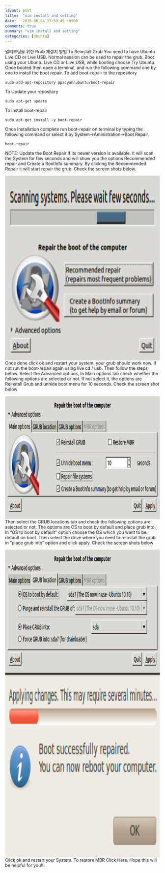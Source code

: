 ```yaml
---
layout: post
title:  "vim install and setting"
date:   2016-06-04 13:33:49 +0900
comments: true
summary: "vim install and setting"
categories: [Ubuntu]
---
```


멀티부팅을 위한 Rrub 재설치 방법
To Reinstall Grub
You need to have Ubuntu Live CD or Live USB. Normal session can be used to repair the grub. Boot using your Ubuntu Live CD or Live USB, while booting choose Try Ubuntu.
Once booted then open a terminal, and run the following command one by one to install the boot repair.
To add boot-repair to the repository

```
sudo add-apt-repository ppa:yannubuntu/boot-repair
```

To Update your repository

```
sudo apt-get update
```

To install boot-repair

```
sudo apt-get install -y boot-repair
```

Once Installation complete run boot-repair on terminal by typing the following command or select it by System->Aministration->Boot Repair.

```
boot-repair
```

NOTE: Update the Boot Repair if its newer version is available.
It will scan the System for few seconds and will show you the options Recommended repair and Create a BootInfo summary. By clicking the Recommended Repair it will start repair the grub. Check the screen shots below.

<img align="left" src="images/post/boot_repair/1.png" width="800" height="200px">
<img align="left" src="images/post/boot_repair/2.png" width="800" height="400px">

Once done click ok and restart your system, your grub should work now. If not run the boot-repair again using live cd / usb. Then follow the steps below.
Select the Advanced options, In Main options tab check whether the following options are selected or not. If not select it, the options are Reinstall Grub and unhide boot menu for 10 seconds. Check the screen shot below

<img align="left" src="images/post/boot_repair/3.png" width="800" height="400px">

Then select the GRUB locations tab and check the following options are selected or not. The options are OS to boot by default and place grub into, In “OS to boot by default” option choose the OS which you want to be default on boot. Then select the drive where you need to reinstall the grub in “place grub into” option and click apply. Check the screen shots below

<img align="left" src="images/post/boot_repair/4.png" width="800" height="400px">
<img align="left" src="images/post/boot_repair/5.png" width="800" height="200px">
<img align="left" src="images/post/boot_repair/6.png" width="800" height="400px">


Click ok and restart your System. To restore MBR Click Here.
Hope this will be helpful for you!!!

